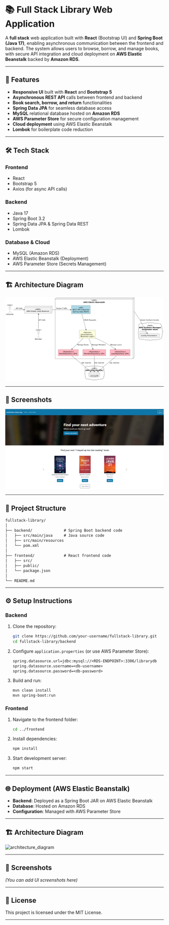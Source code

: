 # 📚 Full Stack Library Web Application

A **full stack** web application built with **React** (Bootstrap UI) and **Spring Boot (Java 17)**, enabling asynchronous communication between the frontend and backend.
The system allows users to browse, borrow, and manage books, with secure API integration and cloud deployment on **AWS Elastic Beanstalk** backed by **Amazon RDS**.

---

## 🚀 Features

* **Responsive UI** built with **React** and **Bootstrap 5**
* **Asynchronous REST API** calls between frontend and backend
* **Book search, borrow, and return** functionalities
* **Spring Data JPA** for seamless database access
* **MySQL** relational database hosted on **Amazon RDS**
* **AWS Parameter Store** for secure configuration management
* **Cloud deployment** using AWS Elastic Beanstalk
* **Lombok** for boilerplate code reduction

---

## 🛠 Tech Stack

### **Frontend**

* React
* Bootstrap 5
* Axios (for async API calls)

### **Backend**

* Java 17
* Spring Boot 3.2
* Spring Data JPA & Spring Data REST
* Lombok

### **Database & Cloud**

* MySQL (Amazon RDS)
* AWS Elastic Beanstalk (Deployment)
* AWS Parameter Store (Secrets Management)

---

## 🏗️ Architecture Diagram

![architecture_diagram](./assets/libraryapp_sm.png)

---

## 📸 Screenshots

![home](./assets/libraryapp_home.png)

---

## 📂 Project Structure

```plaintext
fullstack-library/
│
├── backend/              # Spring Boot backend code
│   ├── src/main/java     # Java source code
│   ├── src/main/resources
│   └── pom.xml
│
├── frontend/             # React frontend code
│   ├── src/
│   ├── public/
│   └── package.json
│
└── README.md
```

---

## ⚙️ Setup Instructions

### **Backend**

1. Clone the repository:

   ```bash
   git clone https://github.com/your-username/fullstack-library.git
   cd fullstack-library/backend
   ```
2. Configure `application.properties` (or use AWS Parameter Store):

   ```properties
   spring.datasource.url=jdbc:mysql://<RDS-ENDPOINT>:3306/librarydb
   spring.datasource.username=<db-username>
   spring.datasource.password=<db-password>
   ```
3. Build and run:

   ```bash
   mvn clean install
   mvn spring-boot:run
   ```

### **Frontend**

1. Navigate to the frontend folder:

   ```bash
   cd ../frontend
   ```
2. Install dependencies:

   ```bash
   npm install
   ```
3. Start development server:

   ```bash
   npm start
   ```

---

## 🌐 Deployment (AWS Elastic Beanstalk)

* **Backend**: Deployed as a Spring Boot JAR on AWS Elastic Beanstalk
* **Database**: Hosted on Amazon RDS
* **Configuration**: Managed with AWS Parameter Store

---

## 🏗️ Architecture Diagram

![architecture_diagram](./assets/employeemgtsystem_sm.png)

---

## 📸 Screenshots

*(You can add UI screenshots here)*

---

## 📜 License

This project is licensed under the MIT License.

---
